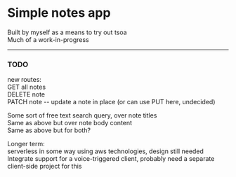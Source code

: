 # Simple notes app
Built by myself as a means to try out tsoa  
Much of a work-in-progress
___


### TODO

new routes:  
GET all notes  
DELETE note  
PATCH note -- update a note in place (or can use PUT here, undecided)  

Some sort of free text search query, over note titles  
Same as above but over note body content  
Same as above but for both?  

Longer term:  
serverless in some way using aws technologies, design still needed  
Integrate support for a voice-triggered client, probably need a separate client-side project for this